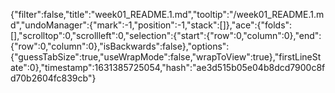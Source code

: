 {"filter":false,"title":"week01_README.1.md","tooltip":"/week01_README.1.md","undoManager":{"mark":-1,"position":-1,"stack":[]},"ace":{"folds":[],"scrolltop":0,"scrollleft":0,"selection":{"start":{"row":0,"column":0},"end":{"row":0,"column":0},"isBackwards":false},"options":{"guessTabSize":true,"useWrapMode":false,"wrapToView":true},"firstLineState":0},"timestamp":1631385725054,"hash":"ae3d515b05e04b8dcd7900c8fd70b2604fc839cb"}